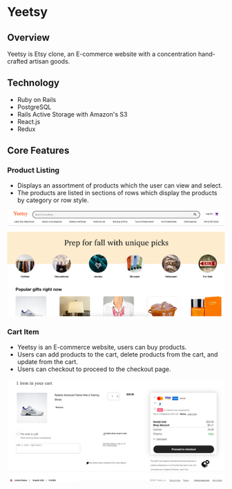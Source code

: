 # Yeetsy
## Overview
Yeetsy is Etsy clone, an E-commerce website with a concentration hand-crafted artisan goods.

## Technology
* Ruby on Rails
* PostgreSQL
* Rails Active Storage with Amazon's S3
* React.js
* Redux

## Core Features
### Product Listing
* Displays an assortment of products which the user can view and select.
* The products are listed in sections of rows which display the products by category or row style.

![product_listing](product_listing.png)

### Cart Item
* Yeetsy is an E-commerce website, users can buy products.
* Users can add products to the cart, delete products from the cart, and update from the cart.
* Users can checkout to proceed to the checkout page.

![cart_item](cart_item.png)
